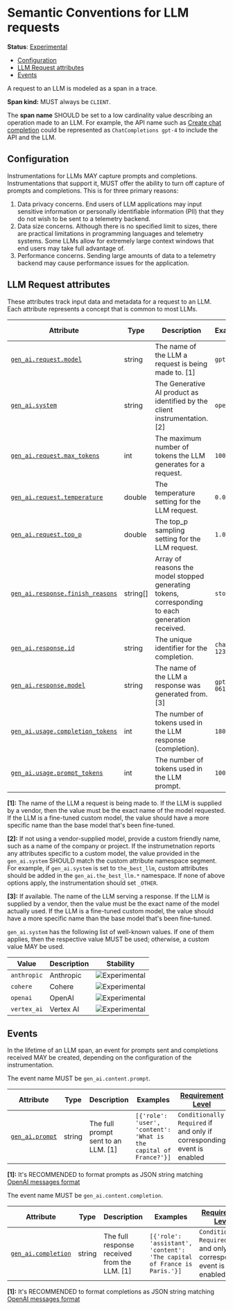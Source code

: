 <!--- Hugo front matter used to generate the website version of this page:
linkTitle: LLM requests
--->

# Semantic Conventions for LLM requests

**Status**: [Experimental][DocumentStatus]

<!-- Re-generate TOC with `markdown-toc --no-first-h1 -i` -->

<!-- toc -->

- [Configuration](#configuration)
- [LLM Request attributes](#llm-request-attributes)
- [Events](#events)

<!-- tocstop -->

A request to an LLM is modeled as a span in a trace.

**Span kind:** MUST always be `CLIENT`.

The **span name** SHOULD be set to a low cardinality value describing an operation made to an LLM.
For example, the API name such as [Create chat completion](https://platform.openai.com/docs/api-reference/chat/create) could be represented as `ChatCompletions gpt-4` to include the API and the LLM.

## Configuration

Instrumentations for LLMs MAY capture prompts and completions.
Instrumentations that support it, MUST offer the ability to turn off capture of prompts and completions. This is for three primary reasons:

1. Data privacy concerns. End users of LLM applications may input sensitive information or personally identifiable information (PII) that they do not wish to be sent to a telemetry backend.
2. Data size concerns. Although there is no specified limit to sizes, there are practical limitations in programming languages and telemetry systems. Some LLMs allow for extremely large context windows that end users may take full advantage of.
3. Performance concerns. Sending large amounts of data to a telemetry backend may cause performance issues for the application.

## LLM Request attributes

These attributes track input data and metadata for a request to an LLM. Each attribute represents a concept that is common to most LLMs.

<!-- semconv gen_ai.request -->
<!-- NOTE: THIS TEXT IS AUTOGENERATED. DO NOT EDIT BY HAND. -->
<!-- see templates/registry/markdown/snippet.md.j2 -->
<!-- prettier-ignore-start -->
<!-- markdownlint-capture -->
<!-- markdownlint-disable -->

| Attribute  | Type | Description  | Examples  | [Requirement Level](https://opentelemetry.io/docs/specs/semconv/general/attribute-requirement-level/) | Stability |
|---|---|---|---|---|---|
| [`gen_ai.request.model`](/docs/attributes-registry/gen-ai.md) | string | The name of the LLM a request is being made to. [1] | `gpt-4` | `Required` | ![Experimental](https://img.shields.io/badge/-experimental-blue) |
| [`gen_ai.system`](/docs/attributes-registry/gen-ai.md) | string | The Generative AI product as identified by the client instrumentation. [2] | `openai` | `Required` | ![Experimental](https://img.shields.io/badge/-experimental-blue) |
| [`gen_ai.request.max_tokens`](/docs/attributes-registry/gen-ai.md) | int | The maximum number of tokens the LLM generates for a request. | `100` | `Recommended` | ![Experimental](https://img.shields.io/badge/-experimental-blue) |
| [`gen_ai.request.temperature`](/docs/attributes-registry/gen-ai.md) | double | The temperature setting for the LLM request. | `0.0` | `Recommended` | ![Experimental](https://img.shields.io/badge/-experimental-blue) |
| [`gen_ai.request.top_p`](/docs/attributes-registry/gen-ai.md) | double | The top_p sampling setting for the LLM request. | `1.0` | `Recommended` | ![Experimental](https://img.shields.io/badge/-experimental-blue) |
| [`gen_ai.response.finish_reasons`](/docs/attributes-registry/gen-ai.md) | string[] | Array of reasons the model stopped generating tokens, corresponding to each generation received. | `stop` | `Recommended` | ![Experimental](https://img.shields.io/badge/-experimental-blue) |
| [`gen_ai.response.id`](/docs/attributes-registry/gen-ai.md) | string | The unique identifier for the completion. | `chatcmpl-123` | `Recommended` | ![Experimental](https://img.shields.io/badge/-experimental-blue) |
| [`gen_ai.response.model`](/docs/attributes-registry/gen-ai.md) | string | The name of the LLM a response was generated from. [3] | `gpt-4-0613` | `Recommended` | ![Experimental](https://img.shields.io/badge/-experimental-blue) |
| [`gen_ai.usage.completion_tokens`](/docs/attributes-registry/gen-ai.md) | int | The number of tokens used in the LLM response (completion). | `180` | `Recommended` | ![Experimental](https://img.shields.io/badge/-experimental-blue) |
| [`gen_ai.usage.prompt_tokens`](/docs/attributes-registry/gen-ai.md) | int | The number of tokens used in the LLM prompt. | `100` | `Recommended` | ![Experimental](https://img.shields.io/badge/-experimental-blue) |

**[1]:** The name of the LLM a request is being made to. If the LLM is supplied by a vendor, then the value must be the exact name of the model requested. If the LLM is a fine-tuned custom model, the value should have a more specific name than the base model that's been fine-tuned.

**[2]:** If not using a vendor-supplied model, provide a custom friendly name, such as a name of the company or project. If the instrumetnation reports any attributes specific to a custom model, the value provided in the `gen_ai.system` SHOULD match the custom attribute namespace segment. For example, if `gen_ai.system` is set to `the_best_llm`, custom attributes should be added in the `gen_ai.the_best_llm.*` namespace. If none of above options apply, the instrumentation should set `_OTHER`.

**[3]:** If available. The name of the LLM serving a response. If the LLM is supplied by a vendor, then the value must be the exact name of the model actually used. If the LLM is a fine-tuned custom model, the value should have a more specific name than the base model that's been fine-tuned.



`gen_ai.system` has the following list of well-known values. If one of them applies, then the respective value MUST be used; otherwise, a custom value MAY be used.

| Value  | Description | Stability |
|---|---|---|
| `anthropic` | Anthropic | ![Experimental](https://img.shields.io/badge/-experimental-blue) |
| `cohere` | Cohere | ![Experimental](https://img.shields.io/badge/-experimental-blue) |
| `openai` | OpenAI | ![Experimental](https://img.shields.io/badge/-experimental-blue) |
| `vertex_ai` | Vertex AI | ![Experimental](https://img.shields.io/badge/-experimental-blue) |



<!-- markdownlint-restore -->
<!-- prettier-ignore-end -->
<!-- END AUTOGENERATED TEXT -->
<!-- endsemconv -->

## Events

In the lifetime of an LLM span, an event for prompts sent and completions received MAY be created, depending on the configuration of the instrumentation.

<!-- semconv gen_ai.content.prompt -->
<!-- NOTE: THIS TEXT IS AUTOGENERATED. DO NOT EDIT BY HAND. -->
<!-- see templates/registry/markdown/snippet.md.j2 -->
<!-- prettier-ignore-start -->
<!-- markdownlint-capture -->
<!-- markdownlint-disable -->

The event name MUST be `gen_ai.content.prompt`.

| Attribute  | Type | Description  | Examples  | [Requirement Level](https://opentelemetry.io/docs/specs/semconv/general/attribute-requirement-level/) | Stability |
|---|---|---|---|---|---|
| [`gen_ai.prompt`](/docs/attributes-registry/gen-ai.md) | string | The full prompt sent to an LLM. [1] | `[{'role': 'user', 'content': 'What is the capital of France?'}]` | `Conditionally Required` if and only if corresponding event is enabled | ![Experimental](https://img.shields.io/badge/-experimental-blue) |

**[1]:** It's RECOMMENDED to format prompts as JSON string matching [OpenAI messages format](https://platform.openai.com/docs/guides/text-generation)




<!-- markdownlint-restore -->
<!-- prettier-ignore-end -->
<!-- END AUTOGENERATED TEXT -->
<!-- endsemconv -->

<!-- semconv gen_ai.content.completion -->
<!-- NOTE: THIS TEXT IS AUTOGENERATED. DO NOT EDIT BY HAND. -->
<!-- see templates/registry/markdown/snippet.md.j2 -->
<!-- prettier-ignore-start -->
<!-- markdownlint-capture -->
<!-- markdownlint-disable -->

The event name MUST be `gen_ai.content.completion`.

| Attribute  | Type | Description  | Examples  | [Requirement Level](https://opentelemetry.io/docs/specs/semconv/general/attribute-requirement-level/) | Stability |
|---|---|---|---|---|---|
| [`gen_ai.completion`](/docs/attributes-registry/gen-ai.md) | string | The full response received from the LLM. [1] | `[{'role': 'assistant', 'content': 'The capital of France is Paris.'}]` | `Conditionally Required` if and only if corresponding event is enabled | ![Experimental](https://img.shields.io/badge/-experimental-blue) |

**[1]:** It's RECOMMENDED to format completions as JSON string matching [OpenAI messages format](https://platform.openai.com/docs/guides/text-generation)




<!-- markdownlint-restore -->
<!-- prettier-ignore-end -->
<!-- END AUTOGENERATED TEXT -->
<!-- endsemconv -->

[DocumentStatus]: https://opentelemetry.io/docs/specs/otel/document-status
